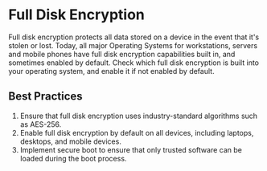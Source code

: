 # Full Disk Encryption

Full disk encryption protects all data stored on a device in the event that it's stolen or lost. Today, all major Operating Systems for workstations, servers and mobile phones have full disk encryption capabilities built in, and sometimes enabled by default. Check which full disk encryption is built into your operating system, and enable it if not enabled by default.

## Best Practices

1. Ensure that full disk encryption uses industry-standard algorithms such as AES-256.
2. Enable full disk encryption by default on all devices, including laptops, desktops, and mobile devices.
3. Implement secure boot to ensure that only trusted software can be loaded during the boot process.
